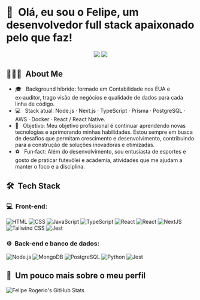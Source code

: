 <h1>👋 &nbsp;Olá, eu sou o Felipe, um desenvolvedor full stack apaixonado pelo que faz!</h1>
<p align="center">
<a href="https://www.linkedin.com/in/felipe-rogerio/"><img src="https://img.shields.io/badge/-Felipe%20Rogerio%20-0077B5?style=flat-square&logo=Linkedin&logoColor=white"/></a>
<a href="mailto:felipe.rogerio@outlook.com"><img src="https://img.shields.io/badge/-felipe.rogerio@outlook.com-D14836?style=flat-square&logo=Gmail&logoColor=white"/></a>

</p>

<h2> 👨🏻‍💻 &nbsp;About Me </h2>

- 🎓 &nbsp; Background híbrido: formado em Contabilidade nos EUA e ex‑auditor, trago visão de negócios e qualidade de dados para cada linha de código.
- 💻 &nbsp; Stack atual: Node.js · Next.js · TypeScript · Prisma · PostgreSQL · AWS · Docker · React / React Native.
- 🚀 &nbsp; Objetivo: Meu objetivo profissional é continuar aprendendo novas tecnologias e aprimorando minhas habilidades. Estou sempre em busca de desafios que permitam crescimento e desenvolvimento, contribuindo para a construção de soluções inovadoras e otimizadas.
- ⚽️ &nbsp; Fun‑fact: Além do desenvolvimento, sou entusiasta de esportes e gosto de praticar futevôlei e academia, atividades que me ajudam a manter o foco e a disciplina.

<h2> 🛠 &nbsp;Tech Stack</h2>
<h3>💻 &nbsp;Front-end:</h3>

![HTML](https://img.shields.io/badge/-HTML-333333?style=flat&logo=HTML5)
![CSS](https://img.shields.io/badge/-CSS-333333?style=flat&logo=CSS3&logoColor=1572B6)
![JavaScript](https://img.shields.io/badge/-JavaScript-333333?style=flat&logo=javascript)
![TypeScript](https://img.shields.io/badge/-TypeScript-333333?style=flat&logo=typescript&logoColor=2D79C7)
![React](https://img.shields.io/badge/-React-333333?style=flat&logo=react)
![React](https://img.shields.io/badge/-React%20Native-333333?style=flat&logo=react)
![NextJS](https://img.shields.io/badge/-NextJS-333333?style=flat&logo=nextdotjs)
![Tailwind CSS](https://img.shields.io/badge/-tailwind%20CSS-333333?style=flat&logo=tailwindcss)
![Jest](https://img.shields.io/badge/-Jest-333333?style=flat&logo=jest&logoColor=E535AB)



<h3>⚙️ &nbsp;Back-end e banco de dados:</h3>

![Node.js](https://img.shields.io/badge/-Node.js-333333?style=flat&logo=node.js)
![MongoDB](https://img.shields.io/badge/-MongoDB-333333?style=flat&logo=mongodb)
![PostgreSQL](https://img.shields.io/badge/-PostgreSQL-333333?style=flat&logo=postgresql)
![Python](https://img.shields.io/badge/-Python-333333?style=flat&logo=python)
![Jest](https://img.shields.io/badge/-Jest-333333?style=flat&logo=jest&logoColor=E535AB)



<h2>🚀 &nbsp;Um pouco mais sobre o meu perfil</h2>

![Felipe Rogerio's GitHub Stats](https://github-readme-stats.vercel.app/api?username=feliperogerioalmeida&show_icons=true&theme=dracula)
